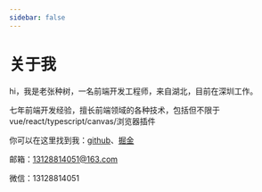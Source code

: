 ```yaml
---
sidebar: false
---
```


# 关于我

hi，我是老张种树，一名前端开发工程师，来自湖北，目前在深圳工作。

七年前端开发经验，擅长前端领域的各种技术，包括但不限于vue/react/typescript/canvas/浏览器插件

你可以在这里找到我：[github]()、[掘金]()

邮箱：13128814051@163.com

微信：13128814051
